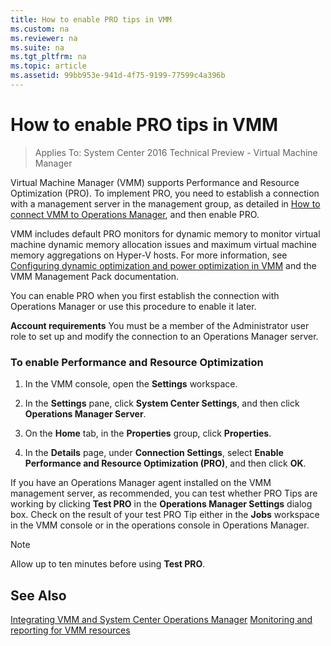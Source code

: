 ```yaml
---
title: How to enable PRO tips in VMM
ms.custom: na
ms.reviewer: na
ms.suite: na
ms.tgt_pltfrm: na
ms.topic: article
ms.assetid: 99bb953e-941d-4f75-9199-77599c4a396b
---
```

# How to enable PRO tips in VMM

>Applies To: System Center 2016 Technical Preview - Virtual Machine Manager

Virtual Machine Manager (VMM) supports Performance and Resource Optimization (PRO). To implement PRO, you need to establish a connection with a management server in the management group, as detailed in [How to connect VMM to Operations Manager](How-to-connect-VMM-to-Operations-Manager.md), and then enable PRO.

VMM includes default PRO monitors for dynamic memory to monitor virtual machine dynamic memory allocation issues and maximum virtual machine memory aggregations on Hyper-V hosts. For more information, see [Configuring dynamic optimization and power optimization in VMM](Configuring-dynamic-optimization-and-power-optimization-in-VMM.md) and the VMM Management Pack documentation.

You can enable PRO when you first establish the connection with Operations Manager or use this procedure to enable it later.

**Account requirements** You must be a member of the Administrator user role to set up and modify the connection to an Operations Manager server.

### To enable Performance and Resource Optimization

1.  In the VMM console, open the **Settings** workspace.

2.  In the **Settings** pane, click **System Center Settings**, and then click **Operations Manager Server**.

3.  On the **Home** tab, in the **Properties** group, click **Properties**.

4.  In the **Details** page, under **Connection Settings**, select **Enable Performance and Resource Optimization (PRO)**, and then click **OK**.

If you have an Operations Manager agent installed on the VMM management server, as recommended, you can test whether PRO Tips are working by clicking **Test PRO** in the **Operations Manager Settings** dialog box. Check on the result of your test PRO Tip either in the **Jobs** workspace in the VMM console or in the operations console in Operations Manager.

> [!NOTE]
> Allow up to ten minutes before using **Test PRO**.

## See Also
[Integrating VMM and System Center Operations Manager](Integrating-VMM-and-System-Center-Operations-Manager.md)
[Monitoring and reporting for VMM resources](Monitoring-and-reporting-for-VMM-resources.md)



